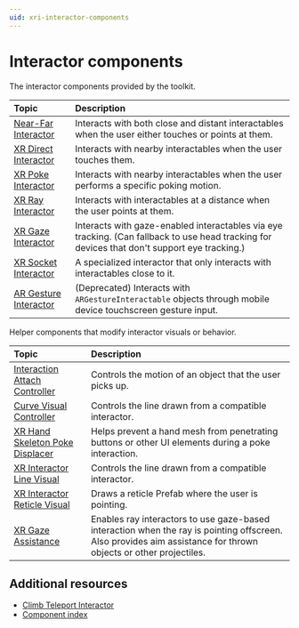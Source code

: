 ```yaml
---
uid: xri-interactor-components
---
```


# Interactor components

The interactor components provided by the toolkit.


| **Topic**             | **Description**         |
| :-------------------- | :----------------------- |
| [Near-Far Interactor](near-far-interactor.md)                          | Interacts with both close and distant interactables when the user either touches or points at them. |
| [XR Direct Interactor](xr-direct-interactor.md)                        | Interacts with nearby interactables when the user touches them. |
| [XR Poke Interactor](xr-poke-interactor.md)                            | Interacts with nearby interactables when the user performs a specific poking motion.|
| [XR Ray Interactor](xr-ray-interactor.md)                              | Interacts with interactables at a distance when the user points at them. |
| [XR Gaze Interactor](xr-gaze-interactor.md) | Interacts with gaze-enabled interactables via eye tracking. (Can fallback to use head tracking for devices that don't support eye tracking.)|
| [XR Socket Interactor](xr-socket-interactor.md)                        | A specialized interactor that only interacts with interactables close to it. |
| [AR Gesture Interactor](ar-gesture-interactor.md)                      | (Deprecated) Interacts with `ARGestureInteractable` objects through mobile device touchscreen gesture input.|

Helper components that modify interactor visuals or behavior.

| **Topic**             | **Description**         |
| :-------------------- | :----------------------- |
| [Interaction Attach Controller](interaction-attach-controller.md)      | Controls the motion of an object that the user picks up. |
| [Curve Visual Controller](curve-visual-controller.md)                  | Controls the line drawn from a compatible interactor. |
| [XR Hand Skeleton Poke Displacer](xr-hand-skeleton-poke-displacer.md)  | Helps prevent a hand mesh from penetrating buttons or other UI elements during a poke interaction.|
| [XR Interactor Line Visual](xr-interactor-line-visual.md)              | Controls the line drawn from a compatible interactor. |
| [XR Interactor Reticle Visual](xr-interactor-reticle-visual.md)        | Draws a reticle Prefab where the user is pointing. |
| [XR Gaze Assistance](xr-gaze-assistance.md) | Enables ray interactors to use gaze-based interaction when the ray is pointing offscreen. Also provides aim assistance for thrown objects or other projectiles. |

## Additional resources

* [Climb Teleport Interactor](climb-teleport-interactor.md)
* [Component index](components.md)
